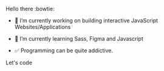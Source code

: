 Hello there :bowtie:

- 🔭 I’m currently working on building interactive JavaScript Websites/Applications
- 🌱 I’m currently learning Sass, Figma and Javascript

- :white_check_mark:  Programming can be quite addictive.

Let's code 



<!--
**AsanteWiebers/AsanteWiebers** is a ✨ _special_ ✨ repository because its `README.md` (this file) appears on your GitHub profile.

Here are some ideas to get you started:

- 🔭 I’m currently working on ...
- 🌱 I’m currently learning ...
- 👯 I’m looking to collaborate on ...
- 🤔 I’m looking for help with ...
- 💬 Ask me about ...
- 📫 How to reach me: ...
- 😄 Pronouns: ...
- ⚡ Fun fact: ...
-->
